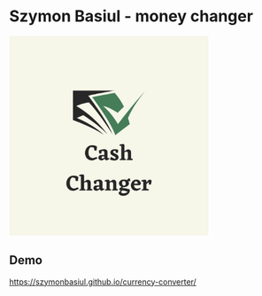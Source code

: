 # Szymon Basiul - money changer

<img src="images/Cash.png" width="360">


## Demo

https://szymonbasiul.github.io/currency-converter/
